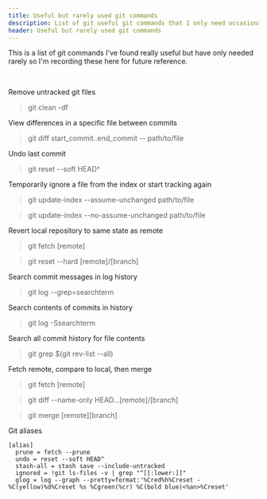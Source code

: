 ```yaml
---
title: Useful but rarely used git commands
description: List of git useful git commands that I only need occasionally
header: Useful but rarely used git commands
---
```



This is a list of git commands I've found really useful but have only needed rarely so I'm recording these here for future reference.

&nbsp;

Remove untracked git files

> git clean -df

View differences in a specific file between commits

> git diff start_commit..end_commit -- path/to/file

Undo last commit

> git reset --soft HEAD^

Temporarily ignore a file from the index or start tracking again

> git update-index --assume-unchanged path/to/file

> git update-index --no-assume-unchanged path/to/file

Revert local repository to same state as remote

> git fetch [remote]

> git reset --hard [remote]/[branch]

Search commit messages in log history

> git log --grep=searchterm

Search contents of commits in history

> git log -Ssearchterm

Search all commit history for file contents

> git grep <regexp> $(git rev-list --all)

Fetch remote, compare to local, then merge

> git fetch [remote]

> git diff --name-only HEAD…[remote]/[branch]

> git merge [remote][branch]

Git aliases

```
[alias]
  prune = fetch --prune
  undo = reset --soft HEAD^
  stash-all = stash save --include-untracked
  ignored = !git ls-files -v | grep "^[[:lower:]]"
  glog = log --graph --pretty=format:'%Cred%h%Creset -%C(yellow)%d%Creset %s %Cgreen(%cr) %C(bold blue)<%an>%Creset'
```

&nbsp;
